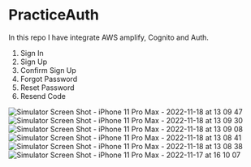 # PracticeAuth
  In this repo I have integrate AWS amplify, Cognito and Auth. 
  1. Sign In
  2. Sign Up
  3. Confirm Sign Up
  4. Forgot Password
  5. Reset Password
  6. Resend Code
  
  ![Simulator Screen Shot - iPhone 11 Pro Max - 2022-11-18 at 13 09 47](https://user-images.githubusercontent.com/35626099/202653036-496e1f9b-28e9-48c7-8c74-91347199889f.png)
![Simulator Screen Shot - iPhone 11 Pro Max - 2022-11-18 at 13 09 30](https://user-images.githubusercontent.com/35626099/202653044-9e177c99-8919-4387-a5f7-83b115ca65a7.png)
![Simulator Screen Shot - iPhone 11 Pro Max - 2022-11-18 at 13 09 08](https://user-images.githubusercontent.com/35626099/202653048-7da8c8bf-f2e0-4b59-8d7d-8baf6fb24d0c.png)
![Simulator Screen Shot - iPhone 11 Pro Max - 2022-11-18 at 13 08 41](https://user-images.githubusercontent.com/35626099/202653050-cc4c1af4-f7fb-4862-84ab-a86a6ce403c8.png)
![Simulator Screen Shot - iPhone 11 Pro Max - 2022-11-18 at 13 08 38](https://user-images.githubusercontent.com/35626099/202653055-c08289da-27f1-4257-9285-1253c55fe941.png)
![Simulator Screen Shot - iPhone 11 Pro Max - 2022-11-17 at 16 10 07](https://user-images.githubusercontent.com/35626099/202653061-b5d5378c-5182-40eb-9bbc-194ca5cdefbd.png)


